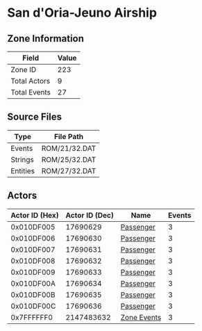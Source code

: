 # San d'Oria-Jeuno Airship

## Zone Information

| Field        |   Value |
|--------------|---------|
| Zone ID      |     223 |
| Total Actors |       9 |
| Total Events |      27 |

## Source Files

| Type     | File Path     |
|----------|---------------|
| Events   | ROM/21/32.DAT |
| Strings  | ROM/25/32.DAT |
| Entities | ROM/27/32.DAT |

## Actors

| Actor ID (Hex)   |   Actor ID (Dec) | Name                                     |   Events |
|------------------|------------------|------------------------------------------|----------|
| 0x010DF005       |         17690629 | [Passenger](./17690629%20-%20Passenger/) |        3 |
| 0x010DF006       |         17690630 | [Passenger](./17690630%20-%20Passenger/) |        3 |
| 0x010DF007       |         17690631 | [Passenger](./17690631%20-%20Passenger/) |        3 |
| 0x010DF008       |         17690632 | [Passenger](./17690632%20-%20Passenger/) |        3 |
| 0x010DF009       |         17690633 | [Passenger](./17690633%20-%20Passenger/) |        3 |
| 0x010DF00A       |         17690634 | [Passenger](./17690634%20-%20Passenger/) |        3 |
| 0x010DF00B       |         17690635 | [Passenger](./17690635%20-%20Passenger/) |        3 |
| 0x010DF00C       |         17690636 | [Passenger](./17690636%20-%20Passenger/) |        3 |
| 0x7FFFFFF0       |       2147483632 | [Zone Events](./Zone%20Events/)          |        3 |